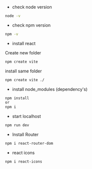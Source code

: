 - check node version

```bash
node -v
```

- check npm version

```bash
npm -v
```

- install react

Create new folder
```bash
npm create vite 
```

install same folder
```bash
npm create vite ./
```

- install node_modules (dependency's)

```bash
npm install
or 
npm i
```

- start localhost

```bash
npm run dev
```

- Install Router

```bash
npm i react-router-dom
```

- react icons

```bash
npm i react-icons
```